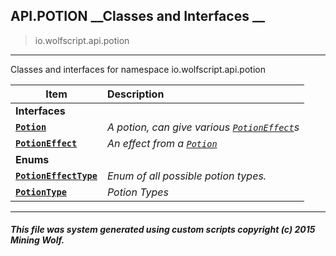 ## API.POTION __Classes and Interfaces __

>io.wolfscript.api.potion

---

Classes and interfaces for namespace io.wolfscript.api.potion

Item | Description   
--- | :--- 
__Interfaces__|
__[`Potion`](Potion.md)__ | _A potion, can give various [`PotionEffect`](PotionEffect.md)s_ 
__[`PotionEffect`](PotionEffect.md)__ | _An effect from a [`Potion`](Potion.md)_ 
__Enums__|
__[`PotionEffectType`](PotionEffectType.md)__ | _Enum of all possible potion types._ 
__[`PotionType`](PotionType.md)__ | _Potion Types_ 



---



##### This file was system generated using custom scripts copyright (c) 2015 Mining Wolf.
	

